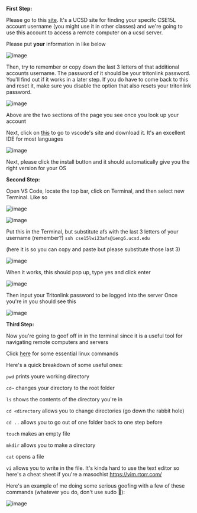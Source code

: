 **First Step:**  


Please go to this [site](https://sdacs.ucsd.edu/~icc/index.php). It's a UCSD site for finding your specifc CSE15L account username (you might use it in other classes) and we're going to use this account to access a remote computer on a ucsd server.

Please put **your** information in like below  

![image](https://maximpodgore.github.io/cse15l-lab-reports/img1.png)  

Then, try to remember or copy down the last 3 letters of that additional accounts username. The password of it should be your tritonlink password. You'll find out if it works in a later step. If you do have to come back to this and reset it, make sure you disable the option that also resets your tritonlink password.  

![image](https://maximpodgore.github.io/cse15l-lab-reports/img2.png)  

Above are the two sections of the page you see once you look up your account

Next, click on [this](https://code.visualstudio.com/) to go to vscode's site and download it. It's an excellent IDE for most languages

![image](https://maximpodgore.github.io/cse15l-lab-reports/img3.png)  

Next, please click the install button and it should automatically give you the right version for your OS

**Second Step:**  

Open VS Code, locate the top bar, click on Terminal, and then select new Terminal. Like so  

![image](https://user-images.githubusercontent.com/56902053/214762802-a67f502a-7397-40fc-9b11-4fac39289f97.png)  

![image](https://user-images.githubusercontent.com/56902053/214762893-9ec54187-db96-4dcd-8202-7a811aa64ac9.png)

Put this in the Terminal, but substitute afs with the last 3 letters of your username (remember?)
`ssh cse15lwi23afs@ieng6.ucsd.edu` 

(here it is so you can copy and paste but please substitute those last 3)

![image](https://maximpodgore.github.io/cse15l-lab-reports/img4.png)  

When it works, this should pop up, type yes and click enter

![image](https://maximpodgore.github.io/cse15l-lab-reports/img5.png)  

Then input your Tritonlink password to be logged into the server
Once you're in you should see this  

![image](https://maximpodgore.github.io/cse15l-lab-reports/img6.png)  

**Third Step:**  

Now you're going to goof off in in the terminal since it is a useful tool for navigating remote computers and servers  

Click [here](https://opensource.com/article/22/5/essential-linux-commands) for some essential linux commands  

Here's a quick breakdown of some useful ones:  

`pwd` prints youre working directory  

`cd~` changes your directory to the root folder  

`ls` shows the contents of the directory you're in  

`cd <directory` allows you to change directories (go down the rabbit hole)  

`cd ..` allows you to go out of one folder back to one step before  

`touch` makes an empty file  

`mkdir` allows you to make a directory  

`cat` opens a file

`vi` allows you to write in the file. It's kinda hard to use the text editor so here's a cheat sheet if you're a masochist https://vim.rtorr.com/

Here's an example of me doing some serious goofing with a few of these commands (whatever you do, don't use sudo 🔫): 

![image](https://maximpodgore.github.io/cse15l-lab-reports/img7.png)  



